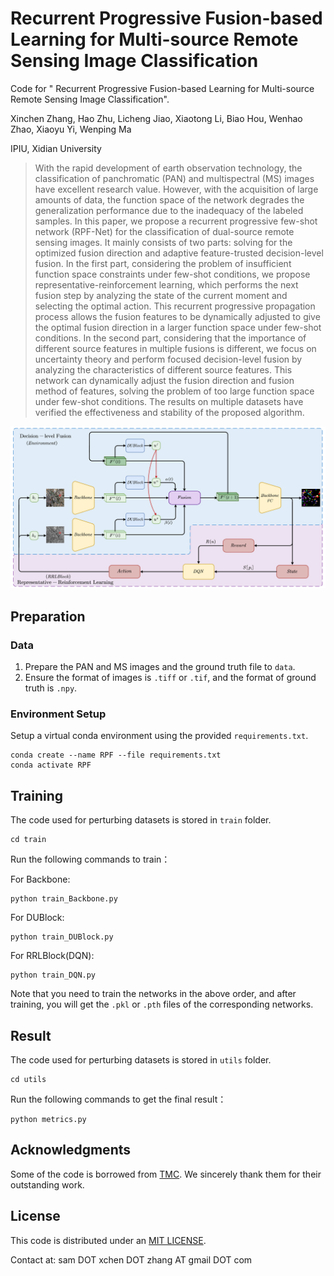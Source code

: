# Recurrent Progressive Fusion-based Learning for Multi-source Remote Sensing Image Classification

Code for " Recurrent Progressive Fusion-based Learning for Multi-source Remote Sensing Image Classification".

Xinchen Zhang, Hao Zhu,  Licheng Jiao,  Xiaotong Li, Biao Hou, Wenhao Zhao, Xiaoyu Yi, Wenping Ma

IPIU, Xidian University

> With the rapid development of earth observation technology, the classification of panchromatic (PAN) and multispectral (MS) images have excellent research value. However, with the acquisition of large amounts of data, the function space of the network degrades the generalization performance due to the inadequacy of the labeled samples. In this paper, we propose a recurrent progressive few-shot network (RPF-Net) for the classification of dual-source remote sensing images. It mainly consists of two parts: solving for the optimized fusion direction and adaptive feature-trusted decision-level fusion. In the first part, considering the problem of insufficient function space constraints under few-shot conditions, we propose representative-reinforcement learning, which performs the next fusion step by analyzing the state of the current moment and selecting the optimal action. This recurrent progressive propagation process allows the fusion features to be dynamically adjusted to give the optimal fusion direction in a larger function space under few-shot conditions. In the second part, considering that the importance of different source features in multiple fusions is different, we focus on uncertainty theory and perform focused decision-level fusion by analyzing the characteristics of different source features. This network can dynamically adjust the fusion direction and fusion method of features, solving the problem of too large function space under few-shot conditions. The results on multiple datasets have verified the effectiveness and stability of the proposed algorithm.

![](./assets/net.png)

## Preparation

### Data

1. Prepare the PAN and MS images and the ground truth file to `data`.
2. Ensure the format of images is `.tiff` or `.tif`, and the format of ground truth is `.npy`.

### Environment Setup

Setup a virtual conda environment using the provided `requirements.txt`.

```
conda create --name RPF --file requirements.txt
conda activate RPF
```

## Training

The code used for perturbing datasets is stored in `train` folder.

```shell
cd train
```

Run the following commands to train：

For Backbone:

```
python train_Backbone.py
```

For DUBlock:

```
python train_DUBlock.py
```

For RRLBlock(DQN):

```
python train_DQN.py
```

Note that you need to train the networks in the above order, and after training, you will get the  `.pkl` or `.pth`  files of the corresponding networks.

## Result

The code used for perturbing datasets is stored in `utils` folder.

```shell
cd utils
```

Run the following commands to get the final result：

```
python metrics.py
```

## Acknowledgments

Some of the code is borrowed from [TMC](https://github.com/hanmenghan/TMC). We sincerely thank them for their outstanding work.

## License

This code is distributed under an [MIT LICENSE](https://github.com/Cominclip/RPF-Net/blob/main/LICENSE.txt). 

Contact at: sam DOT xchen DOT zhang AT gmail DOT com

